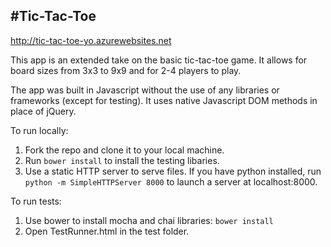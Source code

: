#Tic-Tac-Toe
---
http://tic-tac-toe-yo.azurewebsites.net

This app is an extended take on the basic tic-tac-toe game. It allows for board sizes from 3x3 to 9x9 and for 2-4 players to play.

The app was built in Javascript without the use of any libraries or frameworks (except for testing). It uses native Javascript DOM methods in place of jQuery.

To run locally:
1. Fork the repo and clone it to your local machine.
2. Run `bower install` to install the testing libaries.
3. Use a static HTTP server to serve files. If you have python installed, run `python -m SimpleHTTPServer 8000` to launch a server at localhost:8000.

To run tests:
1. Use bower to install mocha and chai libraries: `bower install`
2. Open TestRunner.html in the test folder.
